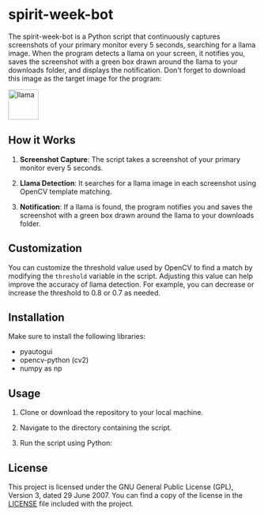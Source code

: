 # spirit-week-bot

The spirit-week-bot is a Python script that continuously captures screenshots of your primary monitor every 5 seconds, searching for a llama image. When the program detects a llama on your screen, it notifies you, saves the screenshot with a green box drawn around the llama to your downloads folder, and displays the notification. Don't forget to download this image as the target image for the program:

<img width="61" alt="llama" src="https://github.com/PaulvonRedmont/spirit-week-bot/assets/146851640/47c367c5-2c46-4154-90b6-a590cbbd9e24">


## How it Works

1. **Screenshot Capture**: The script takes a screenshot of your primary monitor every 5 seconds.

2. **Llama Detection**: It searches for a llama image in each screenshot using OpenCV template matching.

3. **Notification**: If a llama is found, the program notifies you and saves the screenshot with a green box drawn around the llama to your downloads folder.

## Customization

You can customize the threshold value used by OpenCV to find a match by modifying the `threshold` variable in the script. Adjusting this value can help improve the accuracy of llama detection. For example, you can decrease or increase the threshold to 0.8 or 0.7 as needed.

## Installation

Make sure to install the following libraries:
- pyautogui
- opencv-python (cv2)
- numpy as np

## Usage

1. Clone or download the repository to your local machine.

2. Navigate to the directory containing the script.

3. Run the script using Python:

## License

This project is licensed under the GNU General Public License (GPL), Version 3, dated 29 June 2007. You can find a copy of the license in the [LICENSE](LICENSE) file included with the project.
